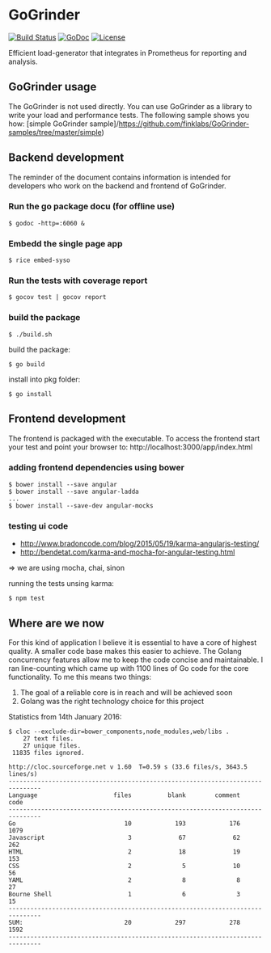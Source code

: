 # GoGrinder

[![Build Status](https://drone.io/github.com/finklabs/GoGrinder/status.png)](https://drone.io/github.com/finklabs/GoGrinder/latest)
[![GoDoc](https://godoc.org/github.com/finklabs/GoGrinder?status.svg)](https://godoc.org/github.com/finklabs/GoGrinder)
[![License](http://img.shields.io/badge/license-MIT-yellowgreen.svg)](MIT_LICENSE)

Efficient load-generator that integrates in Prometheus for reporting and analysis.

## GoGrinder usage
The GoGrinder is not used directly. You can use GoGrinder as a library to write your load and performance tests. The following sample shows you how: [simple GoGrinder sample]/https://github.com/finklabs/GoGrinder-samples/tree/master/simple)


## Backend development
The reminder of the document contains information is intended for developers who work on the backend and frontend of GoGrinder.

### Run the go package docu (for offline use)

    $ godoc -http=:6060 &


### Embedd the single page app

    $ rice embed-syso


### Run the tests with coverage report

    $ gocov test | gocov report


### build the package

    $ ./build.sh

build the package:

    $ go build

install into pkg folder:

    $ go install


## Frontend development
The frontend is packaged with the executable. To access the frontend start your test and point your browser to:
http://localhost:3000/app/index.html


### adding frontend dependencies using bower

    $ bower install --save angular 
    $ bower install --save angular-ladda
    ...
    $ bower install --save-dev angular-mocks


### testing ui code

* http://www.bradoncode.com/blog/2015/05/19/karma-angularjs-testing/
* http://bendetat.com/karma-and-mocha-for-angular-testing.html

=> we are using mocha, chai, sinon

running the tests unsing karma:

    $ npm test


## Where are we now
For this kind of application I believe it is essential to have a core of highest quality. A smaller code base makes this easier to achieve. The Golang concurrency features allow me to keep the code concise and maintainable.  I ran line-counting which came up with 1100 lines of Go code for the core functionality. To me this means two things:
 
1. The goal of a reliable core is in reach and will be achieved soon
2. Golang was the right technology choice for this project

Statistics from 14th January 2016:

    $ cloc --exclude-dir=bower_components,node_modules,web/libs .
        27 text files.
        27 unique files.                              
     11835 files ignored.
    
    http://cloc.sourceforge.net v 1.60  T=0.59 s (33.6 files/s, 3643.5 lines/s)
    -------------------------------------------------------------------------------
    Language                     files          blank        comment           code
    -------------------------------------------------------------------------------
    Go                              10            193            176           1079
    Javascript                       3             67             62            262
    HTML                             2             18             19            153
    CSS                              2              5             10             56
    YAML                             2              8              8             27
    Bourne Shell                     1              6              3             15
    -------------------------------------------------------------------------------
    SUM:                            20            297            278           1592
    -------------------------------------------------------------------------------
